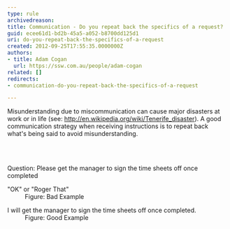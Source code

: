 ```yaml
---
type: rule
archivedreason: 
title: Communication - Do you repeat back the specifics of a request?
guid: ecee61d1-bd2b-45a5-a052-b8700dd125d1
uri: do-you-repeat-back-the-specifics-of-a-request
created: 2012-09-25T17:55:35.0000000Z
authors:
- title: Adam Cogan
  url: https://ssw.com.au/people/adam-cogan
related: []
redirects:
- communication-do-you-repeat-back-the-specifics-of-a-request

---
```



<p>
                   Misunderstanding due to miscommunication can cause major disasters at work or in life (see&#58; <a class="external" target="_blank" href="/ssw/Redirect/StandardsRules/Wikipedia.htm">http&#58;//en.wikipedia.org/wiki/Tenerife_disaster</a>).  A good communication strategy when receiving instructions is to repeat back what's being said to avoid misunderstanding.
                </p>
<br><excerpt class='endintro'></excerpt><br>
<p>Question&#58; Please get the manager to sign the time sheets off once completed</p>
                <dl class="bad">
                    <dt>&quot;OK&quot;  or &quot;Roger That&quot; </dt>
                    <dd>
                        Figure&#58; Bad Example</dd></dl>
                <dl class="good">
                    <dt>I will get the manager to sign the time sheets off once completed.</dt>
                    <dd>
                        Figure&#58; Good Example</dd></dl>



